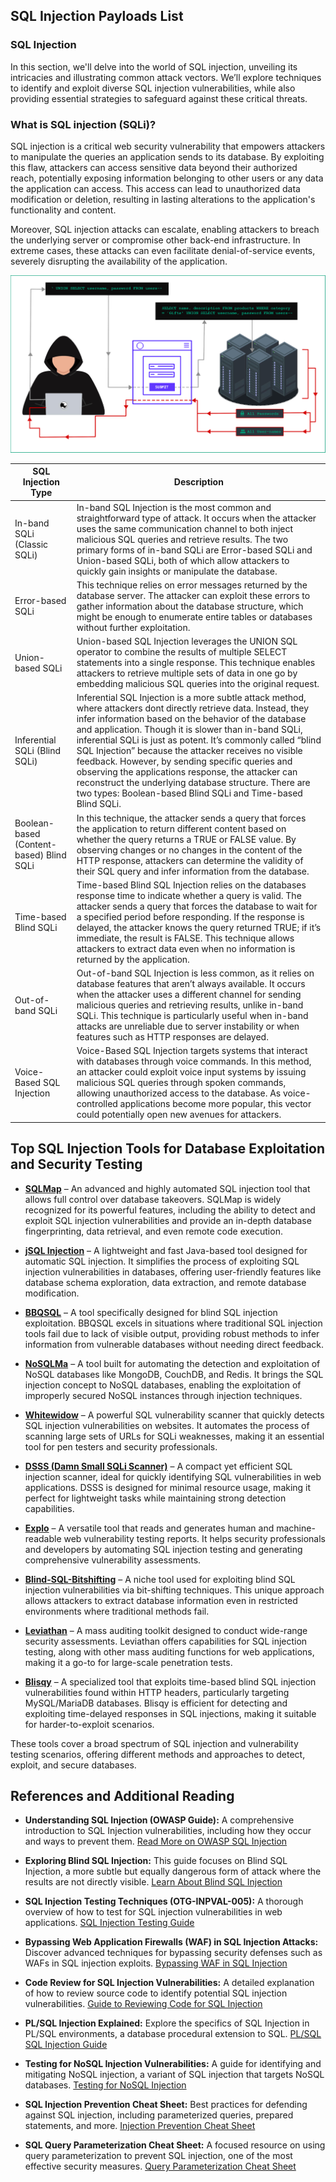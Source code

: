 ## **SQL Injection Payloads List**

### **SQL Injection**

In this section, we'll delve into the world of SQL injection, unveiling its intricacies and illustrating common attack vectors. We’ll explore techniques to identify and exploit diverse SQL injection vulnerabilities, while also providing essential strategies to safeguard against these critical threats.

### **What is SQL injection (SQLi)?**

SQL injection is a critical web security vulnerability that empowers attackers to manipulate the queries an application sends to its database. By exploiting this flaw, attackers can access sensitive data beyond their authorized reach, potentially exposing information belonging to other users or any data the application can access. This access can lead to unauthorized data modification or deletion, resulting in lasting alterations to the application's functionality and content.

Moreover, SQL injection attacks can escalate, enabling attackers to breach the underlying server or compromise other back-end infrastructure. In extreme cases, these attacks can even facilitate denial-of-service events, severely disrupting the availability of the application.

![Sql-Injection-Process](sql-injection-process.png)

| SQL Injection Type                       | Description                                                                                                                                                                                                                                                                                                                                                                                                                                                                                                                                                                                   |
|------------------------------------------|-----------------------------------------------------------------------------------------------------------------------------------------------------------------------------------------------------------------------------------------------------------------------------------------------------------------------------------------------------------------------------------------------------------------------------------------------------------------------------------------------------------------------------------------------------------------------------------------------|
| In-band SQLi (Classic SQLi)              | In-band SQL Injection is the most common and straightforward type of attack. It occurs when the attacker uses the same communication channel to both inject malicious SQL queries and retrieve results. The two primary forms of in-band SQLi are Error-based SQLi and Union-based SQLi, both of which allow attackers to quickly gain insights or manipulate the database.                                                                                                                                                                                                                   |
| Error-based SQLi                         | This technique relies on error messages returned by the database server. The attacker can exploit these errors to gather information about the database structure, which might be enough to enumerate entire tables or databases without further exploitation.                                                                                                                                                                                                                                                                                                                                |
| Union-based SQLi                         | Union-based SQL Injection leverages the UNION SQL operator to combine the results of multiple SELECT statements into a single response. This technique enables attackers to retrieve multiple sets of data in one go by embedding malicious SQL queries into the original request.                                                                                                                                                                                                                                                                                                            |
| Inferential SQLi (Blind SQLi)            | Inferential SQL Injection is a more subtle attack method, where attackers dont directly retrieve data. Instead, they infer information based on the behavior of the database and application. Though it is slower than in-band SQLi, inferential SQLi is just as potent. It’s commonly called “blind SQL Injection” because the attacker receives no visible feedback. However, by sending specific queries and observing the applications response, the attacker can reconstruct the underlying database structure. There are two types: Boolean-based Blind SQLi and Time-based Blind SQLi. |
| Boolean-based (Content-based) Blind SQLi | In this technique, the attacker sends a query that forces the application to return different content based on whether the query returns a TRUE or FALSE value. By observing changes or no changes in the content of the HTTP response, attackers can determine the validity of their SQL query and infer information from the database.                                                                                                                                                                                                                                                      |
| Time-based Blind SQLi                    | Time-based Blind SQL Injection relies on the databases response time to indicate whether a query is valid. The attacker sends a query that forces the database to wait for a specified period before responding. If the response is delayed, the attacker knows the query returned TRUE; if it’s immediate, the result is FALSE. This technique allows attackers to extract data even when no information is returned by the application.                                                                                                                                                     |
| Out-of-band SQLi                         | Out-of-band SQL Injection is less common, as it relies on database features that aren’t always available. It occurs when the attacker uses a different channel for sending malicious queries and retrieving results, unlike in-band SQLi. This technique is particularly useful when in-band attacks are unreliable due to server instability or when features such as HTTP responses are delayed.                                                                                                                                                                                            |
| Voice-Based SQL Injection                | Voice-Based SQL Injection targets systems that interact with databases through voice commands. In this method, an attacker could exploit voice input systems by issuing malicious SQL queries through spoken commands, allowing unauthorized access to the database. As voice-controlled applications become more popular, this vector could potentially open new avenues for attackers.                                                                                                                                                                                                      |

## **Top SQL Injection Tools for Database Exploitation and Security Testing**

+ **[SQLMap](https://github.com/sqlmapproject/sqlmap)** – An advanced and highly automated SQL injection tool that allows full control over database takeovers. SQLMap is widely recognized for its powerful features, including the ability to detect and exploit                SQL injection vulnerabilities and provide an in-depth database fingerprinting, data retrieval, and even remote code execution.


+ **[jSQL Injection](https://github.com/ron190/jsql-injection)** – A lightweight and fast Java-based tool designed for automatic SQL injection. It simplifies the process of exploiting SQL injection vulnerabilities in databases, offering user-friendly features                        like database schema exploration, data extraction, and remote database modification.


+ **[BBQSQL](https://github.com/Neohapsis/bbqsql)** – A tool specifically designed for blind SQL injection exploitation. BBQSQL excels in situations where traditional SQL injection tools fail due to lack of visible output, providing robust methods to                    infer information from vulnerable databases without needing direct feedback.


+ **[NoSQLMa](https://github.com/codingo/NoSQLMap)** – A tool built for automating the detection and exploitation of NoSQL databases like MongoDB, CouchDB, and Redis. It brings the SQL injection concept to NoSQL databases, enabling the exploitation of                    improperly secured NoSQL instances through injection techniques.


+ **[Whitewidow](https://www.kitploit.com/2017/05/whitewidow-sql-vulnerability-scanner.html)** – A powerful SQL vulnerability scanner that quickly detects SQL injection vulnerabilities on websites. It automates the process of scanning large sets of URLs for SQLi weaknesses, making it an                          essential tool for pen testers and security professionals.


+ **[DSSS (Damn Small SQLi Scanner)](https://github.com/stamparm/DSSS)** – A compact yet efficient SQL injection scanner, ideal for quickly identifying SQL vulnerabilities in web applications. DSSS is designed for minimal resource usage, making it                                            perfect for lightweight tasks while maintaining strong detection capabilities.


+ **[Explo](https://github.com/dtag-dev-sec/explo)** – A versatile tool that reads and generates human and machine-readable web vulnerability testing reports. It helps security professionals and developers by automating SQL injection testing and generating               comprehensive vulnerability assessments.


+ **[Blind-SQL-Bitshifting](https://github.com/awnumar/blind-sql-bitshifting)** – A niche tool used for exploiting blind SQL injection vulnerabilities via bit-shifting techniques. This unique approach allows attackers to extract database information even in                                         restricted environments where traditional methods fail.


+ **[Leviathan](https://github.com/leviathan-framework/leviathan)** – A mass auditing toolkit designed to conduct wide-range security assessments. Leviathan offers capabilities for SQL injection testing, along with other mass auditing functions for web applications,                    making it a go-to for large-scale penetration tests.


+ **[Blisqy](https://github.com/JohnTroony/Blisqy)** – A specialized tool that exploits time-based blind SQL injection vulnerabilities found within HTTP headers, particularly targeting MySQL/MariaDB databases. Blisqy is efficient for detecting and                        exploiting time-delayed responses in SQL injections, making it suitable for harder-to-exploit scenarios.


These tools cover a broad spectrum of SQL injection and vulnerability testing scenarios, offering different methods and approaches to detect, exploit, and secure databases.









## **References and Additional Reading**

+ **Understanding SQL Injection (OWASP Guide):** A comprehensive introduction to SQL Injection vulnerabilities, including how they occur and ways to prevent them.
[Read More on OWASP SQL Injection](https://www.owasp.org/index.php/SQL_Injection)

+ **Exploring Blind SQL Injection:** This guide focuses on Blind SQL Injection, a more subtle but equally dangerous form of attack where the results are not directly visible.
[Learn About Blind SQL Injection](https://www.owasp.org/index.php/Blind_SQL_Injection)

+ **SQL Injection Testing Techniques (OTG-INPVAL-005):** A thorough overview of how to test for SQL injection vulnerabilities in web applications.
[SQL Injection Testing Guide](https://www.owasp.org/index.php/Testing_for_SQL_Injection_(OTG-INPVAL-005))

+ **Bypassing Web Application Firewalls (WAF) in SQL Injection Attacks:** Discover advanced techniques for bypassing security defenses such as WAFs in SQL injection exploits.
[Bypassing WAF in SQL Injection](https://www.owasp.org/index.php/SQL_Injection_Bypassing_WAF)

+ **Code Review for SQL Injection Vulnerabilities:** A detailed explanation of how to review source code to identify potential SQL injection vulnerabilities.
[Guide to Reviewing Code for SQL Injection](https://www.owasp.org/index.php/Reviewing_Code_for_SQL_Injection)

+ **PL/SQL Injection Explained:** Explore the specifics of SQL Injection in PL/SQL environments, a database procedural extension to SQL.
[PL/SQL SQL Injection Guide](https://www.owasp.org/index.php/PL/SQL:SQL_Injection)

+ **Testing for NoSQL Injection Vulnerabilities:** A guide for identifying and mitigating NoSQL injection, a variant of SQL injection that targets NoSQL databases.
[Testing for NoSQL Injection](https://www.owasp.org/index.php/Testing_for_NoSQL_injection)

+ **SQL Injection Prevention Cheat Sheet:** Best practices for defending against SQL injection, including parameterized queries, prepared statements, and more.
[Injection Prevention Cheat Sheet](https://cheatsheetseries.owasp.org/cheatsheets/Injection_Prevention_Cheat_Sheet.html)

+ **SQL Query Parameterization Cheat Sheet:** A focused resource on using query parameterization to prevent SQL injection, one of the most effective security measures.
[Query Parameterization Cheat Sheet](https://cheatsheetseries.owasp.org/cheatsheets/Query_Parameterization_Cheat_Sheet.html)
